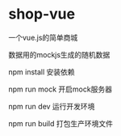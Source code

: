 # shop-vue
一个vue.js的简单商城

数据用的mockjs生成的随机数据

npm install 安装依赖

npm run mock 开启mock服务器

npm run dev 运行开发环境

npm run build 打包生产环境文件

